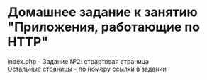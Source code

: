# Домашнее задание к занятию "Приложения, работающие по HTTP"  
  
  index.php - Задание №2: страртовая страница  
  Остальные страницы - по номеру ссылки в задании  